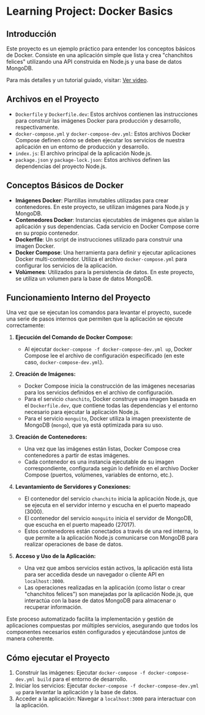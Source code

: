 # Learning Project: Docker Basics

## Introducción

Este proyecto es un ejemplo práctico para entender los conceptos básicos de Docker. Consiste en una aplicación simple que lista y crea "chanchitos felices" utilizando una API construida en Node.js y una base de datos MongoDB.

Para más detalles y un tutorial guiado, visitar: [Ver video](https://www.youtube.com/watch?v=4Dko5W96WHg&ab_channel=HolaMundo).

## Archivos en el Proyecto

- `Dockerfile` y `Dockerfile.dev`: Estos archivos contienen las instrucciones para construir las imágenes Docker para producción y desarrollo, respectivamente.
- `docker-compose.yml` y `docker-compose-dev.yml`: Estos archivos Docker Compose definen cómo se deben ejecutar los servicios de nuestra aplicación en un entorno de producción y desarrollo.
- `index.js`: El archivo principal de la aplicación Node.js.
- `package.json` y `package-lock.json`: Estos archivos definen las dependencias del proyecto Node.js.

## Conceptos Básicos de Docker

- **Imágenes Docker**: Plantillas inmutables utilizadas para crear contenedores. En este proyecto, se utilizan imágenes para Node.js y MongoDB.
- **Contenedores Docker**: Instancias ejecutables de imágenes que aíslan la aplicación y sus dependencias. Cada servicio en Docker Compose corre en su propio contenedor.
- **Dockerfile**: Un script de instrucciones utilizado para construir una imagen Docker.
- **Docker Compose**: Una herramienta para definir y ejecutar aplicaciones Docker multi-contenedor. Utiliza el archivo `docker-compose.yml` para configurar los servicios de la aplicación.
- **Volúmenes**: Utilizados para la persistencia de datos. En este proyecto, se utiliza un volumen para la base de datos MongoDB.

## Funcionamiento Interno del Proyecto

Una vez que se ejecutan los comandos para levantar el proyecto, sucede una serie de pasos internos que permiten que la aplicación se ejecute correctamente:

1. **Ejecución del Comando de Docker Compose:**
   - Al ejecutar `docker-compose -f docker-compose-dev.yml up`, Docker Compose lee el archivo de configuración especificado (en este caso, `docker-compose-dev.yml`).

2. **Creación de Imágenes:**
   - Docker Compose inicia la construcción de las imágenes necesarias para los servicios definidos en el archivo de configuración.
   - Para el servicio `chanchito`, Docker construye una imagen basada en el `Dockerfile.dev`, que contiene todas las dependencias y el entorno necesario para ejecutar la aplicación Node.js.
   - Para el servicio `monguito`, Docker utiliza la imagen preexistente de MongoDB (`mongo`), que ya está optimizada para su uso.

3. **Creación de Contenedores:**
   - Una vez que las imágenes están listas, Docker Compose crea contenedores a partir de estas imágenes.
   - Cada contenedor es una instancia ejecutable de su imagen correspondiente, configurada según lo definido en el archivo Docker Compose (puertos, volúmenes, variables de entorno, etc.).

4. **Levantamiento de Servidores y Conexiones:**
   - El contenedor del servicio `chanchito` inicia la aplicación Node.js, que se ejecuta en el servidor interno y escucha en el puerto mapeado (3000).
   - El contenedor del servicio `monguito` inicia el servidor de MongoDB, que escucha en el puerto mapeado (27017).
   - Estos contenedores están conectados a través de una red interna, lo que permite a la aplicación Node.js comunicarse con MongoDB para realizar operaciones de base de datos.

5. **Acceso y Uso de la Aplicación:**
   - Una vez que ambos servicios están activos, la aplicación está lista para ser accedida desde un navegador o cliente API en `localhost:3000`.
   - Las operaciones realizadas en la aplicación (como listar o crear "chanchitos felices") son manejadas por la aplicación Node.js, que interactúa con la base de datos MongoDB para almacenar o recuperar información.

Este proceso automatizado facilita la implementación y gestión de aplicaciones compuestas por múltiples servicios, asegurando que todos los componentes necesarios estén configurados y ejecutándose juntos de manera coherente.

## Cómo ejecutar el Proyecto

1. Construir las imágenes: Ejecutar `docker-compose -f docker-compose-dev.yml build` para el entorno de desarrollo.
2. Iniciar los servicios: Ejecutar `docker-compose -f docker-compose-dev.yml up` para levantar la aplicación y la base de datos.
3. Acceder a la aplicación: Navegar a `localhost:3000` para interactuar con la aplicación.
